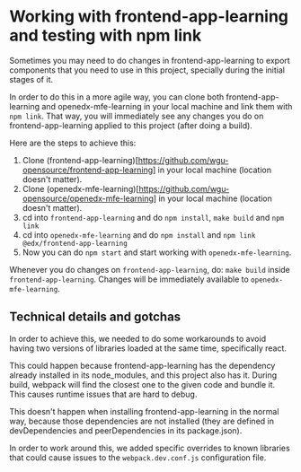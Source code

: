 # Working with frontend-app-learning and testing with npm link

Sometimes you may need to do changes in frontend-app-learning to export components that you need to use in this project, specially during the initial stages of it.

In order to do this in a more agile way, you can clone both frontend-app-learning and openedx-mfe-learning in your local machine and link them with `npm link`. That way, you will immediately see any changes you do on frontend-app-learning applied to this project (after doing a build).

Here are the steps to achieve this:

1. Clone (frontend-app-learning)[https://github.com/wgu-opensource/frontend-app-learning] in your local machine (location doesn't matter).
2. Clone (openedx-mfe-learning)[https://github.com/wgu-opensource/openedx-mfe-learning] in your local machine (location doesn't matter).
3. cd into `frontend-app-learning` and do `npm install`, `make build` and `npm link`
4. cd into `openedx-mfe-learning` and do `npm install` and `npm link @edx/frontend-app-learning`
5. Now you can do `npm start` and start working with `openedx-mfe-learning`.

Whenever you do changes on `frontend-app-learning`, do: `make build` inside `frontend-app-learning`. Changes will be immediately available to `openedx-mfe-learning`.

## Technical details and gotchas

In order to achieve this, we needed to do some workarounds to avoid having two versions of libraries loaded at the same time, specifically react.

This could happen because frontend-app-learning has the dependency already installed in its node_modules, and this project also has it. During build, webpack will find the closest one to the given code and bundle it. This causes runtime issues that are hard to debug.

This doesn't happen when installing frontend-app-learning in the normal way, because those dependencies are not installed (they are defined in devDependencies and peerDependencies in its package.json).

In order to work around this, we added specific overrides to known libraries that could cause issues to the `webpack.dev.conf.js` configuration file.
